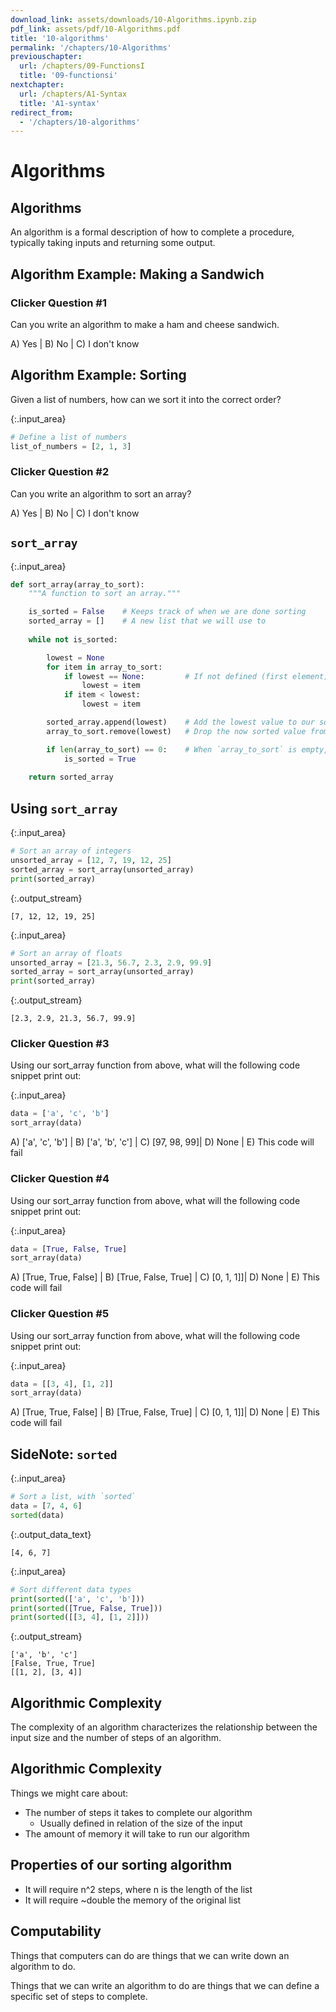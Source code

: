 ```yaml
---
download_link: assets/downloads/10-Algorithms.ipynb.zip
pdf_link: assets/pdf/10-Algorithms.pdf
title: '10-algorithms'
permalink: '/chapters/10-Algorithms'
previouschapter:
  url: /chapters/09-FunctionsI
  title: '09-functionsi'
nextchapter:
  url: /chapters/A1-Syntax
  title: 'A1-syntax'
redirect_from:
  - '/chapters/10-algorithms'
---
```


# Algorithms

## Algorithms

<div class="alert alert-success">
An algorithm is a formal description of how to complete a procedure, typically taking inputs and returning some output.
</div>

## Algorithm Example: Making a Sandwich

### Clicker Question #1

Can you write an algorithm to make a ham and cheese sandwich. 

A) Yes | B) No | C) I don't know

## Algorithm Example: Sorting

Given a list of numbers, how can we sort it into the correct order?



{:.input_area}
```python
# Define a list of numbers
list_of_numbers = [2, 1, 3]
```


### Clicker Question #2

Can you write an algorithm to sort an array?

A) Yes | B) No | C) I don't know

## `sort_array`



{:.input_area}
```python
def sort_array(array_to_sort):
    """A function to sort an array."""

    is_sorted = False    # Keeps track of when we are done sorting
    sorted_array = []    # A new list that we will use to 
    
    while not is_sorted:

        lowest = None
        for item in array_to_sort:
            if lowest == None:         # If not defined (first element) set the current element as lowest
                lowest = item
            if item < lowest:
                lowest = item

        sorted_array.append(lowest)    # Add the lowest value to our sorted array output
        array_to_sort.remove(lowest)   # Drop the now sorted value from the original array

        if len(array_to_sort) == 0:    # When `array_to_sort` is empty, we are done sorting
            is_sorted = True
    
    return sorted_array
```


## Using `sort_array`



{:.input_area}
```python
# Sort an array of integers
unsorted_array = [12, 7, 19, 12, 25]
sorted_array = sort_array(unsorted_array)
print(sorted_array)
```


{:.output_stream}
```
[7, 12, 12, 19, 25]

```



{:.input_area}
```python
# Sort an array of floats
unsorted_array = [21.3, 56.7, 2.3, 2.9, 99.9]
sorted_array = sort_array(unsorted_array)
print(sorted_array)
```


{:.output_stream}
```
[2.3, 2.9, 21.3, 56.7, 99.9]

```

### Clicker Question #3

Using our sort_array function from above, what will the following code snippet print out:



{:.input_area}
```python
data = ['a', 'c', 'b']
sort_array(data)
```


A) ['a', 'c', 'b'] | B) ['a', 'b', 'c'] | C) [97, 98, 99]| D) None | E) This code will fail

### Clicker Question #4

Using our sort_array function from above, what will the following code snippet print out:



{:.input_area}
```python
data = [True, False, True]
sort_array(data)
```


A) [True, True, False] | B) [True, False, True] | C) [0, 1, 1]]| D) None | E) This code will fail

### Clicker Question #5

Using our sort_array function from above, what will the following code snippet print out:



{:.input_area}
```python
data = [[3, 4], [1, 2]]
sort_array(data)
```


A) [True, True, False] | B) [True, False, True] | C) [0, 1, 1]]| D) None | E) This code will fail

## SideNote: `sorted`



{:.input_area}
```python
# Sort a list, with `sorted`
data = [7, 4, 6]
sorted(data)
```





{:.output_data_text}
```
[4, 6, 7]
```





{:.input_area}
```python
# Sort different data types
print(sorted(['a', 'c', 'b']))
print(sorted([True, False, True]))
print(sorted([[3, 4], [1, 2]]))
```


{:.output_stream}
```
['a', 'b', 'c']
[False, True, True]
[[1, 2], [3, 4]]

```

## Algorithmic Complexity

<div class="alert alert-success">
The complexity of an algorithm characterizes the relationship between the input size and the number of steps of an algorithm.
</div>

## Algorithmic Complexity

Things we might care about:
- The number of steps it takes to complete our algorithm
    - Usually defined in relation of the size of the input
- The amount of memory it will take to run our algorithm

## Properties of our sorting algorithm

- It will require n^2 steps, where n is the length of the list
- It will require ~double the memory of the original list

## Computability

Things that computers can do are things that we can write down an algorithm to do.

Things that we can write an algorithm to do are things that we can define a specific set of steps to complete.
